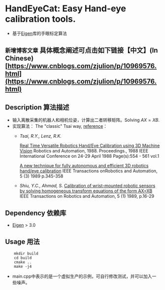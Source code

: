 # HandEyeCat: Easy Hand-eye calibration tools.
* 基于[Eigen](http://eigen.tuxfamily.org)库的手眼标定算法
## `新增博客文章` 具体概念阐述可点击如下链接【中文】(In Chinese) [https://www.cnblogs.com/zjulion/p/10969576.html](https://www.cnblogs.com/zjulion/p/10969576.html)

## Description 算法描述
- 输入离散采集的机器人和相机位姿，计算出二者转移矩阵。Solving $AX=XB$.
- 实现算法： The "classic" Tsai way, [reference](http://campar.in.tum.de/view/Chair/HandEyeCalibration)：
	- *Tsai, R.Y., Lenz, R.K.*
        
        [Real Time Versatile Robotics Hand/Eye Calibration using 3D Machine Vision](http://ieeexplore.ieee.org/iel4/202/541/00012110.pdf?arnumber=12110)
        Robotics and Automation, 1988. Proceedings., 1988 IEEE International Conference on
        24-29 April 1988 Page(s):554 - 561 vol.1

        [A new technique for fully autonomous and efficient 3D robotics hand/eye calibration](http://ieeexplore.ieee.org/iel4/70/1436/00034770.pdf?arnumber=34770)
        IEEE Transactions onRobotics and Automation, 5 (3) 1989 p.345-358
    - *Shiu, Y.C., Ahmad, S.*
        [Calibration of wrist-mounted robotic sensors by solving homogeneous transform equations of the form AX=XB](http://ieeexplore.ieee.org/iel4/70/2874/00088014.pdf?isnumber=2874?=STD&arnumber=88014&arnumber=88014&arSt=16&ared=29&arAuthor=Shiu%2C+Y.C.%3B+Ahmad%2C+S)
        IEEE Transactions on Robotics and Automation, 5 (1) 1989, p.16-29


## Dependency 依赖库
- [Eigen](http://eigen.tuxfamily.org) > 3.0

## Usage 用法
```
	mkdir build
	cd build
	cmake ..
	make -j4
```
* main.cpp中表示的是一个虚拟生产的示例，可自行修改测试，并可以加入一些噪声。
